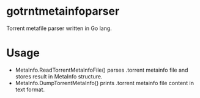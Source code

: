 gotrntmetainfoparser
====================

Torrent metafile parser written in Go lang.

Usage
====================
* MetaInfo.ReadTorrentMetaInfoFile(<file>) parses .torrent metainfo file and stores result in MetaInfo structure.
* MetaInfo.DumpTorrentMetaInfo() prints .torrent metainfo file content in text format.
